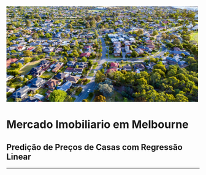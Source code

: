 
<img src="Imagens2/logo.png" alt="Tabelas" width="500" height="250"/>

# **Mercado Imobiliario em Melbourne**

## **Predição de Preços de Casas com Regressão Linear**
________________________________________________________________________________________________________________________________________________________________________________






